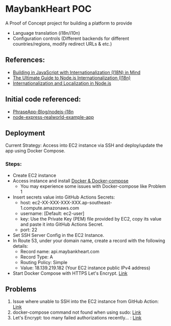 # MaybankHeart POC

A Proof of Concept project for building a platform to provide

* Language translation (i18n/i10n)
* Configuration controls (Different backends for different countries/regions, modify redirect URLs & etc.)

## References:

* [Building in JavaScript with Internationalization (I18N) in Mind](https://phrase.com/blog/posts/node-js-i18n-guide/)
* [The Ultimate Guide to Node.js Internationalization (I18n)](https://phrase.com/blog/posts/node-js-i18n-guide/)
* [Internationalization and Localization in Node.js](https://www.npmjs.com/package/i18n)

## Initial code referenced:

* [PhraseApp-Blog/nodejs-i18n](https://github.com/PhraseApp-Blog/nodejs-i18n)
* [node-express-realworld-example-app](https://github.com/gothinkster/node-express-realworld-example-app)

## Deployment

Current Strategy: Access into EC2 instance via SSH and deploy/update the app using Docker Compose.

### Steps:

* Create EC2 instance
* Access instance and
   install [Docker & Docker-compose](https://gist.github.com/npearce/6f3c7826c7499587f00957fee62f8ee9)
  * You may experience some issues with Docker-compose like Problem 1
* Insert secrets value into GitHub Actions Secrets:
    * host: ec2-XX-XXX-XXX-XXX.ap-southeast-1.compute.amazonaws.com
    * username: [Default: ec2-user]
    * key: Use the Private Key (PEM) file provided by EC2, copy its value and paste it into GitHub Actions Secret.
    * port: 22
* Set SSH Server Config in the EC2 Instance.
* In Route 53, under your domain name, create a record with the following details:
  * Record name: api.maybankheart.com
  * Record Type: A
  * Routing Policy: Simple
  * Value: 18.139.219.182 (Your EC2 instance public IPv4 address)
* Start Docker Compose with HTTPS Let's Encrypt. [Link](https://pentacent.medium.com/nginx-and-lets-encrypt-with-docker-in-less-than-5-minutes-b4b8a60d3a71)

## Problems
1. Issue where unable to SSH into the EC2 instance from GitHub Action: [Link](https://github.com/appleboy/ssh-action/issues/80#issuecomment-1130407377)
2. docker-compose command not found when using sudo: [Link](https://stackoverflow.com/a/50243566)
3. Let's Encrypt: too many failed authorizations recently... : [Link](https://community.letsencrypt.org/t/error-creating-new-order-too-many-failed-authorizations-recently-see-https-letsencrypt-org-docs-rate-limits/98069)